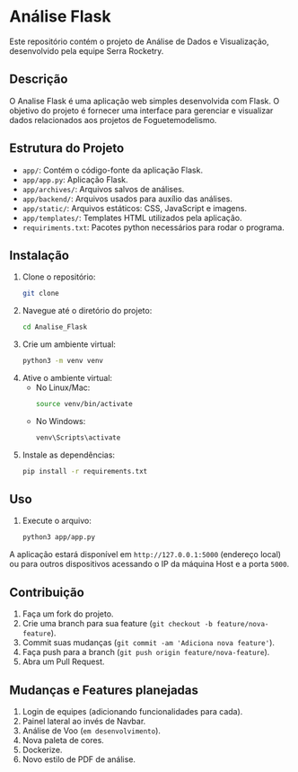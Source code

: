 # Análise Flask

Este repositório contém o projeto de Análise de Dados e Visualização, desenvolvido pela equipe Serra Rocketry.

## Descrição

O Analise Flask é uma aplicação web simples desenvolvida com Flask. O objetivo do projeto é fornecer uma interface para gerenciar e visualizar dados relacionados aos projetos de Foguetemodelismo.

## Estrutura do Projeto

- `app/`: Contém o código-fonte da aplicação Flask.
- `app/app.py`: Aplicação Flask.
- `app/archives/`: Arquivos salvos de análises.
- `app/backend/`: Arquivos usados para auxílio das análises.
- `app/static/`: Arquivos estáticos: CSS, JavaScript e imagens.
- `app/templates/`: Templates HTML utilizados pela aplicação.
- `requiriments.txt`: Pacotes python necessários para rodar o programa.

## Instalação

1. Clone o repositório:
   ```bash
   git clone 
   ```
2. Navegue até o diretório do projeto:
   ```bash
   cd Analise_Flask
   ```
3. Crie um ambiente virtual:
   ```bash
   python3 -m venv venv
   ```
4. Ative o ambiente virtual:
   - No Linux/Mac:
     ```bash
     source venv/bin/activate
     ```
   - No Windows:
     ```bash
     venv\Scripts\activate
     ```
5. Instale as dependências:
   ```bash
   pip install -r requirements.txt
   ```

## Uso

1. Execute o arquivo:
   ```bash
   python3 app/app.py
   ```

A aplicação estará disponível em `http://127.0.0.1:5000` (endereço local) ou para outros dispositivos acessando o IP da máquina Host e a porta `5000`.

## Contribuição

1. Faça um fork do projeto.
2. Crie uma branch para sua feature (`git checkout -b feature/nova-feature`).
3. Commit suas mudanças (`git commit -am 'Adiciona nova feature'`).
4. Faça push para a branch (`git push origin feature/nova-feature`).
5. Abra um Pull Request.

## Mudanças e Features planejadas

1. Login de equipes (adicionando funcionalidades para cada).
2. Painel lateral ao invés de Navbar.
3. Análise de Voo (`em desenvolvimento`).
4. Nova paleta de cores.
5. Dockerize.
6. Novo estilo de PDF de análise.